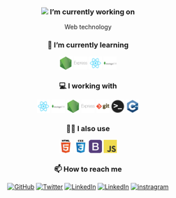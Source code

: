 <h3 align="center">
<img src="https://media.giphy.com/media/WUlplcMpOCEmTGBtBW/giphy.gif" width="30">  I’m currently working on
</h3>

<p align="center">
Web technology
</p>

<h3 align="center">
🌱 I’m currently learning
</h3>

<p align="center">
<code><img height="30" src="https://raw.githubusercontent.com/github/explore/80688e429a7d4ef2fca1e82350fe8e3517d3494d/topics/nodejs/nodejs.png"></code>
<code><img height="30" src="https://raw.githubusercontent.com/github/explore/80688e429a7d4ef2fca1e82350fe8e3517d3494d/topics/express/express.png"></code>
<code><img height="30" src="https://raw.githubusercontent.com/github/explore/80688e429a7d4ef2fca1e82350fe8e3517d3494d/topics/react/react.png"></code>
<code><img height="30" src="https://raw.githubusercontent.com/github/explore/80688e429a7d4ef2fca1e82350fe8e3517d3494d/topics/mongodb/mongodb.png"></code>
</p>

<h3 align="center">
💻 I working with
</h3>

<p align="center">
<code><img height="30" src="https://raw.githubusercontent.com/github/explore/80688e429a7d4ef2fca1e82350fe8e3517d3494d/topics/react/react.png"></code>
<code><img height="30" src="https://raw.githubusercontent.com/github/explore/80688e429a7d4ef2fca1e82350fe8e3517d3494d/topics/mongodb/mongodb.png"></code>
<code><img height="30" src="https://raw.githubusercontent.com/github/explore/80688e429a7d4ef2fca1e82350fe8e3517d3494d/topics/nodejs/nodejs.png"></code>
<code><img height="30" src="https://raw.githubusercontent.com/github/explore/80688e429a7d4ef2fca1e82350fe8e3517d3494d/topics/express/express.png"></code>
<code><img height="30" src="https://raw.githubusercontent.com/github/explore/80688e429a7d4ef2fca1e82350fe8e3517d3494d/topics/git/git.png"></code>
<code><img height="30" src="https://raw.githubusercontent.com/github/explore/80688e429a7d4ef2fca1e82350fe8e3517d3494d/topics/terminal/terminal.png"></code>
<code><img height="30" src="https://raw.githubusercontent.com/github/explore/80688e429a7d4ef2fca1e82350fe8e3517d3494d/topics/cpp/cpp.png"></code>
</p>

<h3 align="center">
🖖🏻 I also use
</h3>


<p align="center">
<code><img height="30" src="https://raw.githubusercontent.com/github/explore/80688e429a7d4ef2fca1e82350fe8e3517d3494d/topics/html/html.png"></code>
<code><img height="30" src="https://raw.githubusercontent.com/github/explore/80688e429a7d4ef2fca1e82350fe8e3517d3494d/topics/css/css.png"></code>
<code><img height="30" src="https://raw.githubusercontent.com/github/explore/80688e429a7d4ef2fca1e82350fe8e3517d3494d/topics/bootstrap/bootstrap.png"></code>
<code><img height="30" src="https://raw.githubusercontent.com/github/explore/80688e429a7d4ef2fca1e82350fe8e3517d3494d/topics/javascript/javascript.png"></code>
</p>

<h3 align="center">
📫 How to reach me
</h3>

<p align="center">
	<a href="https://github.com/maruffahmed"><img src="https://img.shields.io/github/followers/maruffahmed.svg?label=GitHub&style=social" alt="GitHub"></a>
	<a href="https://twitter.com/marufffahmed"><img src="https://img.shields.io/twitter/follow/marufffahmed?label=Twitter&style=social" alt="Twitter"></a>
	<a href="https://www.linkedin.com/in/maruffahmed"><img src="https://img.shields.io/badge/LinkedIn--_.svg?style=social&logo=linkedin" alt="LinkedIn"></a>
	<a href="https://www.facebook.com/marufffahmed"><img src="https://img.shields.io/badge/Facebook--_.svg?style=social&logo=facebook" alt="LinkedIn"></a>
	<a href="https://www.instagram.com/marufffahmed/"><img src="https://img.shields.io/badge/Instagram--_.svg?style=social&logo=intragram" alt="instragram"></a>
</p>

<!--
- 📫 How to reach me: ... [Here 🚀](https://www.developermaruf.me)
- 😄 Pronouns: ... He/Him
- ⚡ Fun fact: ... I'm funny, and big time fan of ![JavaScript](https://img.shields.io/badge/-JavaScript-black?style=plastic&logo=javascript)
-->
